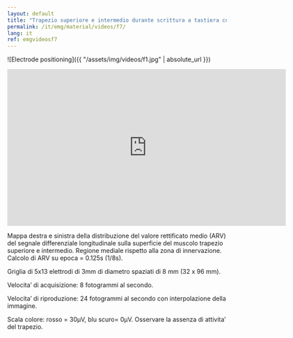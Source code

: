 ```yaml
---
layout: default
title: "Trapezio superiore e intermedio durante scrittura a tastiera con appoggio degli avambracci sul tavolo."
permalink: /it/emg/material/videos/f7/
lang: it
ref: emgvideosf7
---
```


![Electrode positioning]({{ "/assets/img/videos/f1.jpg" | absolute_url }})

<iframe width="640" height="360" src="https://www.youtube.com/embed/CAIwOqidzz4?rel=0&loop=1&modestbranding=1&playlist=CAIwOqidzz4" frameborder="0" gesture="media" allow="encrypted-media" allowfullscreen></iframe>

Mappa destra e sinistra della distribuzione del valore rettificato medio (ARV) del segnale differenziale longitudinale sulla superficie del muscolo trapezio superiore e intermedio. Regione mediale rispetto alla zona di innervazione. Calcolo di ARV su epoca = 0.125s (1/8s). 

Griglia di 5x13 elettrodi di 3mm di diametro spaziati di 8 mm (32 x 96 mm).

Velocita’ di acquisizione: 8 fotogrammi al secondo.

Velocita’ di riproduzione: 24 fotogrammi al secondo con interpolazione della immagine.

Scala colore: rosso = 30µV,  blu scuro= 0µV.   Osservare la assenza di attivita’ del trapezio.